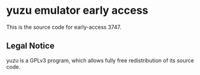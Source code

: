 yuzu emulator early access
=============

This is the source code for early-access 3747.

## Legal Notice

yuzu is a GPLv3 program, which allows fully free redistribution of its source code.